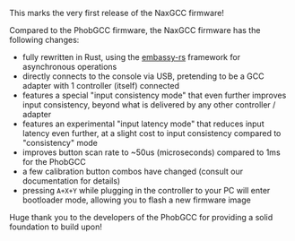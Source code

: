 This marks the very first release of the NaxGCC firmware!

Compared to the PhobGCC firmware, the NaxGCC firmware has the following changes:

- fully rewritten in Rust, using the [embassy-rs](https://github.com/embassy-rs/embassy) framework for asynchronous operations
- directly connects to the console via USB, pretending to be a GCC adapter with 1 controller (itself) connected
- features a special "input consistency mode" that even further improves input consistency, beyond what is delivered by any other controller / adapter
- features an experimental "input latency mode" that reduces input latency even further, at a slight cost to input consistency compared to "consistency" mode
- improves button scan rate to ~50us (microseconds) compared to 1ms for the PhobGCC
- a few calibration button combos have changed (consult our documentation for details)
- pressing `A+X+Y` while plugging in the controller to your PC will enter bootloader mode, allowing you to flash a new firmware image

Huge thank you to the developers of the PhobGCC for providing a solid foundation to build upon!
